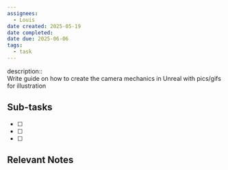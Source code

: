 ```yaml
---
assignees:
  - Louis
date created: 2025-05-19
date completed: 
date due: 2025-06-06
tags:
  - task
---
```


description::<br>
Write guide on how to create the camera mechanics in Unreal with pics/gifs for illustration
## Sub-tasks

 - [ ] 
 - [ ] 
 - [ ] 

## Relevant Notes

